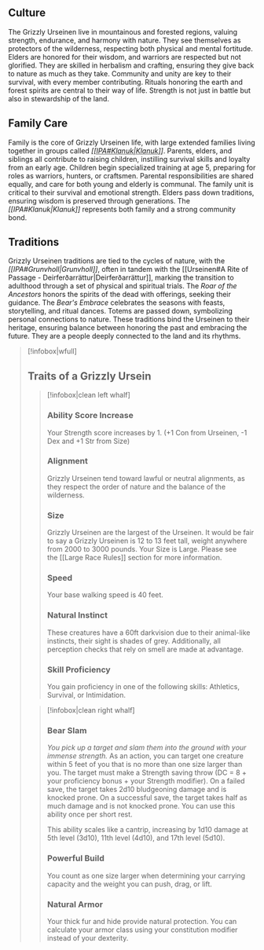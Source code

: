 ## Culture
The Grizzly Urseinen live in mountainous and forested regions, valuing strength, endurance, and harmony with nature. They see themselves as protectors of the wilderness, respecting both physical and mental fortitude. Elders are honored for their wisdom, and warriors are respected but not glorified. They are skilled in herbalism and crafting, ensuring they give back to nature as much as they take. Community and unity are key to their survival, with every member contributing. Rituals honoring the earth and forest spirits are central to their way of life. Strength is not just in battle but also in stewardship of the land.
## Family Care
Family is the core of Grizzly Urseinen life, with large extended families living together in groups called <abbr title="[klan : ək]">*[[IPA#Klanuk|Klanuk]]*</abbr>. Parents, elders, and siblings all contribute to raising children, instilling survival skills and loyalty from an early age. Children begin specialized training at age 5, preparing for roles as warriors, hunters, or craftsmen. Parental responsibilities are shared equally, and care for both young and elderly is communal. The family unit is critical to their survival and emotional strength. Elders pass down traditions, ensuring wisdom is preserved through generations. The *[[IPA#Klanuk|Klanuk]]* represents both family and a strong community bond.
## Traditions
Grizzly Urseinen traditions are tied to the cycles of nature, with the *[[IPA#Grunvholl|Grunvholl]]*, often in tandem with the [[Urseinen#A Rite of Passage - Deirferðarrättur|Deirferðarrättur]], marking the transition to adulthood through a set of physical and spiritual trials. The *Roar of the Ancestors* honors the spirits of the dead with offerings, seeking their guidance. The *Bear's Embrace* celebrates the seasons with feasts, storytelling, and ritual dances. Totems are passed down, symbolizing personal connections to nature. These traditions bind the Urseinen to their heritage, ensuring balance between honoring the past and embracing the future. They are a people deeply connected to the land and its rhythms.
> [!infobox|wfull] 
> ## Traits of a Grizzly Ursein
> 
> > [!infobox|clean left whalf]
> > ### Ability Score Increase
> > Your Strength score increases by 1.
> > (+1 Con from Urseinen, -1 Dex and +1 Str from Size)
> >
> > ### Alignment
> > Grizzly Urseinen tend toward lawful or neutral alignments, as they respect the order of nature and the balance of the wilderness.
> > ### Size
> > Grizzly Urseinen are the largest of the Urseinen. It would be fair to say a Grizzly Urseinen is 12 to 13 feet tall, weight anywhere from 2000 to 3000 pounds. Your Size is Large. Please see the [[Large Race Rules]] section for more information.
> > ### Speed 
> > Your base walking speed is 40 feet.
> > ### Natural Instinct
> > These creatures have a 60ft darkvision due to their animal-like instincts, their sight is shades of grey. Additionally, all perception checks that rely on smell are made at advantage.
> > ### Skill Proficiency
> > You gain proficiency in one of the following skills: Athletics, Survival, or Intimidation.
>
> >[!infobox|clean right whalf]
> >### Bear Slam
> >_You pick up a target and slam them into the ground with your immense strength._
> >As an action, you can target one creature within 5 feet of you that is no more than one size larger than you. The target must make a Strength saving throw (DC = 8 + your proficiency bonus + your Strength modifier). On a failed save, the target takes 2d10 bludgeoning damage and is knocked prone. On a successful save, the target takes half as much damage and is not knocked prone. You can use this ability once per short rest. 
> >
> >This ability scales like a cantrip, increasing by 1d10 damage at 5th level (3d10), 11th level (4d10), and 17th level (5d10).
> >### Powerful Build
> >You count as one size larger when determining your carrying capacity and the weight you can push, drag, or lift.
> >### Natural Armor
> >Your thick fur and hide provide natural protection. You can calculate your armor class using your constitution modifier instead of your dexterity.